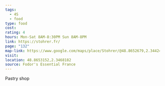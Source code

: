 ```yaml
---
tags:
  - 4S
  - food
type: food
cost: 
rating: 4
hours: Mon-Sat 8AM-8:30PM Sun 8AM-8PM
link: https://stohrer.fr/
page: "132"
map-link: https://www.google.com/maps/place/Stohrer/@48.8652679,2.34424,17z/data=!3m1!4b1!4m6!3m5!1s0x47e66e183eeb3e77:0x8fd70c0719b6ceab!8m2!3d48.8652644!4d2.3468149!16s%2Fg%2F12vqz900z?entry=ttu
visit: 
location: 48.8653152,2.3468182
source: Fodor's Essential France
---
```

Pastry shop